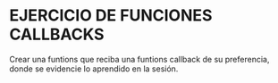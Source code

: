 # EJERCICIO DE FUNCIONES CALLBACKS
Crear una funtions  que reciba una funtions  callback  de su preferencia, donde se evidencie lo aprendido en la sesión.